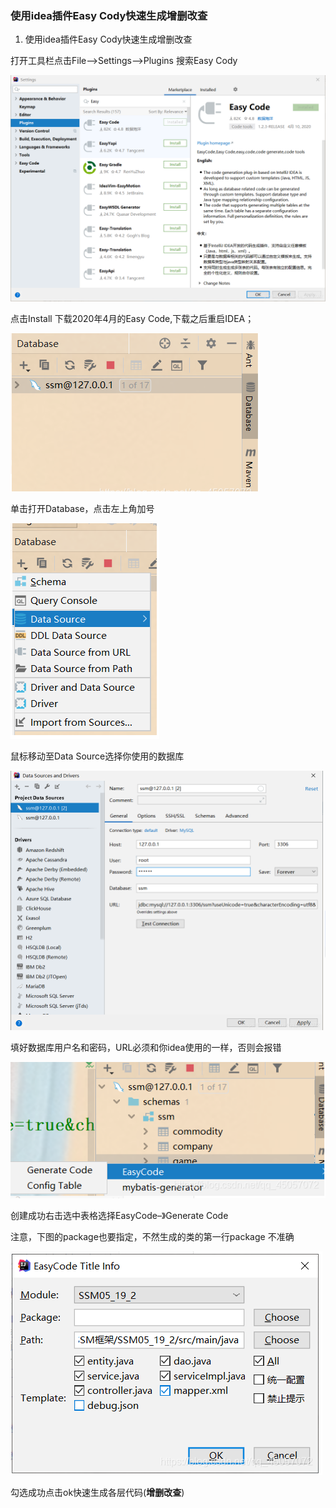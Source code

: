 ### 使用idea插件Easy Cody快速生成增删改查

1. 使用idea插件Easy Cody快速生成增删改查

打开工具栏点击File–>Settings–>Plugins 搜索Easy Cody

![image-20220614164238529](.\images\image-20220614164238529.png)

点击Install 下载2020年4月的Easy Code,下载之后重启IDEA；

 ![image-20220614164313489](.\images\image-20220614164313489.png)

单击打开Database，点击左上角加号

 ![image-20220614164342242](.\images\image-20220614164342242.png)

鼠标移动至Data Source选择你使用的数据库

 ![image-20220614164408784](.\images\image-20220614164408784.png)

填好数据库用户名和密码，URL必须和你idea使用的一样，否则会报错

 ![image-20220614164440854](.\images\image-20220614164440854.png)

创建成功右击选中表格选择EasyCode–》Generate Code

注意，下图的package也要指定，不然生成的类的第一行package 不准确

 ![image-20220614164514296](.\images\image-20220614164514296.png)

勾选成功点击ok快速生成各层代码(**增删改查**)

